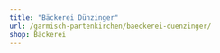 ```yaml
---
title: "Bäckerei Dünzinger"
url: /garmisch-partenkirchen/baeckerei-duenzinger/
shop: Bäckerei
---
```

